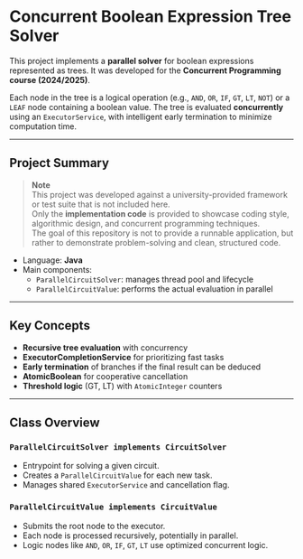 # Concurrent Boolean Expression Tree Solver

This project implements a **parallel solver** for boolean expressions represented as trees. It was developed for the **Concurrent Programming course (2024/2025)**.

Each node in the tree is a logical operation (e.g., `AND`, `OR`, `IF`, `GT`, `LT`, `NOT`) or a `LEAF` node containing a boolean value. The tree is evaluated **concurrently** using an `ExecutorService`, with intelligent early termination to minimize computation time.

---

## Project Summary

> **Note**  
> This project was developed against a university-provided framework or test suite that is not included here.  
> Only the **implementation code** is provided to showcase coding style, algorithmic design, and concurrent programming techniques.  
> The goal of this repository is not to provide a runnable application, but rather to demonstrate problem-solving and clean, structured code.

- Language: **Java**
- Main components:
  - `ParallelCircuitSolver`: manages thread pool and lifecycle
  - `ParallelCircuitValue`: performs the actual evaluation in parallel

---

## Key Concepts

- **Recursive tree evaluation** with concurrency
- **ExecutorCompletionService** for prioritizing fast tasks
- **Early termination** of branches if the final result can be deduced
- **AtomicBoolean** for cooperative cancellation
- **Threshold logic** (GT, LT) with `AtomicInteger` counters

---

## Class Overview

### `ParallelCircuitSolver implements CircuitSolver`
- Entrypoint for solving a given circuit.
- Creates a `ParallelCircuitValue` for each new task.
- Manages shared `ExecutorService` and cancellation flag.

### `ParallelCircuitValue implements CircuitValue`
- Submits the root node to the executor.
- Each node is processed recursively, potentially in parallel.
- Logic nodes like `AND`, `OR`, `IF`, `GT`, `LT` use optimized concurrent logic.